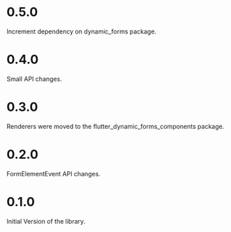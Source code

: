 # 0.5.0

Increment dependency on dynamic_forms package.

# 0.4.0

Small API changes.

# 0.3.0

Renderers were moved to the flutter_dynamic_forms_components package.

# 0.2.0

FormElementEvent API changes.

# 0.1.0

Initial Version of the library.